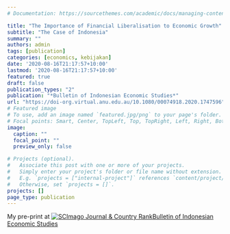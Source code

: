 ```yaml
---
# Documentation: https://sourcethemes.com/academic/docs/managing-content/

title: "The Importance of Financial Liberalisation to Economic Growth"
subtitle: "The Case of Indonesia"
summary: ""
authors: admin
tags: [publication]
categories: [economics, kebijakan]
date: '2020-08-16T21:17:57+10:00'
lastmod: '2020-08-16T21:17:57+10:00'
featured: true
draft: false
publication_types: "2"
publication: "*Bulletin of Indonesian Economic Studies*"
url: "https://doi-org.virtual.anu.edu.au/10.1080/00074918.2020.1747596"
# Featured image
# To use, add an image named `featured.jpg/png` to your page's folder.
# Focal points: Smart, Center, TopLeft, Top, TopRight, Left, Right, BottomLeft, Bottom, BottomRight.
image:
  caption: ""
  focal_point: ""
  preview_only: false

# Projects (optional).
#   Associate this post with one or more of your projects.
#   Simply enter your project's folder or file name without extension.
#   E.g. `projects = ["internal-project"]` references `content/project/deep-learning/index.md`.
#   Otherwise, set `projects = []`.
projects: []
page_type: publication
---
```

My pre-print at 
<a href="https://www.scimagojr.com/journalsearch.php?q=19966&amp;tip=sid&amp;exact=no" title="SCImago Journal &amp; Country Rank"><img border="0" src="https://www.scimagojr.com/journal_img.php?id=19966" alt="SCImago Journal &amp; Country Rank"  />Bulletin of Indonesian Economic Studies</a>